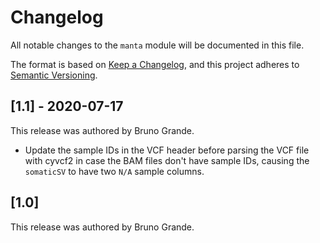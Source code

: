 # Changelog

All notable changes to the `manta` module will be documented in this file.

The format is based on [Keep a Changelog](https://keepachangelog.com/en/1.0.0/),
and this project adheres to [Semantic Versioning](https://semver.org/spec/v2.0.0.html).

## [1.1] - 2020-07-17

This release was authored by Bruno Grande.

- Update the sample IDs in the VCF header before parsing the VCF file with cyvcf2 in case the BAM files don't have sample IDs, causing the `somaticSV` to have two `N/A` sample columns.

## [1.0]

This release was authored by Bruno Grande.
